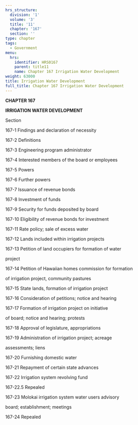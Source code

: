 ```yaml
---
hrs_structure:
  division: '1'
  volume: '3'
  title: '11'
  chapter: '167'
  section: ''
type: chapter
tags:
  - Government
menu:
  hrs:
    identifier: HRS0167
    parent: title11
    name: Chapter 167 Irrigation Water Development
weight: 63000
title: Irrigation Water Development
full_title: Chapter 167 Irrigation Water Development
---
```

**CHAPTER 167**

**IRRIGATION WATER DEVELOPMENT**

Section

167-1 Findings and declaration of necessity

167-2 Definitions

167-3 Engineering program administrator

167-4 Interested members of the board or employees

167-5 Powers

167-6 Further powers

167-7 Issuance of revenue bonds

167-8 Investment of funds

167-9 Security for funds deposited by board

167-10 Eligibility of revenue bonds for investment

167-11 Rate policy; sale of excess water

167-12 Lands included within irrigation projects

167-13 Petition of land occupiers for formation of water

project

167-14 Petition of Hawaiian homes commission for formation

of irrigation project, community pastures

167-15 State lands, formation of irrigation project

167-16 Consideration of petitions; notice and hearing

167-17 Formation of irrigation project on initiative

of board; notice and hearing; protests

167-18 Approval of legislature, appropriations

167-19 Administration of irrigation project; acreage

assessments; liens

167-20 Furnishing domestic water

167-21 Repayment of certain state advances

167-22 Irrigation system revolving fund

167-22.5 Repealed

167-23 Molokai irrigation system water users advisory

board; establishment; meetings

167-24 Repealed